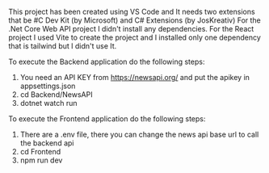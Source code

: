 This project has been created using VS Code and It needs two extensions that be #C Dev Kit (by Microsoft) and C# Extensions (by JosKreativ)
For the .Net Core Web API project I didn't install any dependencies.
For the React project I used Vite to create the project and I installed only one dependency that is tailwind but I didn't use It.

To execute the Backend application do the following steps:
1. You need an API KEY from https://newsapi.org/ and put the apikey in appsettings.json
2. cd Backend/NewsAPI
3. dotnet watch run

To execute the Frontend application do the following steps:
1. There are a .env file, there you can change the news api base url to call the backend api
2. cd Frontend
3. npm run dev
